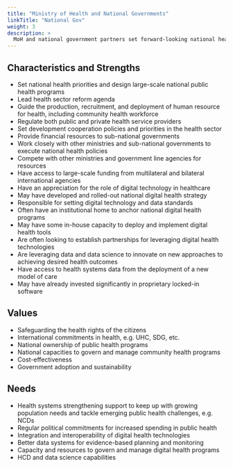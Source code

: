 ```yaml
---
title: "Ministry of Health and National Governments"
linkTitle: "National Gov"
weight: 3
description: >
  MoH and national government partners set forward-looking national health policies, strengthen health systems, roll-out national public health programs, and deliver on international health commitments. They aim to increase access to quality, affordable care and achieve Universal Health Coverage
---
```



## Characteristics and Strengths

- Set national health priorities and design large-scale national public health programs
- Lead health sector reform agenda
- Guide the production, recruitment, and deployment of human resource for health, including community health workforce
- Regulate both public and private health service providers
- Set development cooperation policies and priorities in the health sector
- Provide financial resources to sub-national governments
- Work closely with other ministries and sub-national governments to execute national health policies
- Compete with other ministries and government line agencies for resources
- Have access to large-scale funding from multilateral and bilateral international agencies
- Have an appreciation for the role of digital technology in healthcare
- May have developed and rolled-out national digital health strategy
- Responsible for setting digital technology and data standards 
- Often have an institutional home to anchor national digital health programs
- May have some in-house capacity to deploy and implement digital health tools
- Are often looking to establish partnerships for leveraging digital health technologies
- Are leveraging data and data science to innovate on new approaches to achieving desired health outcomes
- Have access to health systems data from the deployment of a new model of care
- May have already invested significantly in proprietary locked-in software





## Values 

- Safeguarding the health rights of the citizens
- International commitments in health, e.g. UHC, SDG, etc.
- National ownership of public health programs 
- National capacities to govern and manage community health programs
- Cost-effectiveness
- Government adoption and sustainability





## Needs

- Health systems strengthening support to keep up with growing population needs and tackle emerging public health challenges, e.g. NCDs
- Regular political commitments for increased spending  in public health
- Integration and interoperability of digital health technologies
- Better data systems for evidence-based planning and monitoring
- Capacity and resources to govern and manage digital health programs
- HCD and data science capabilities

